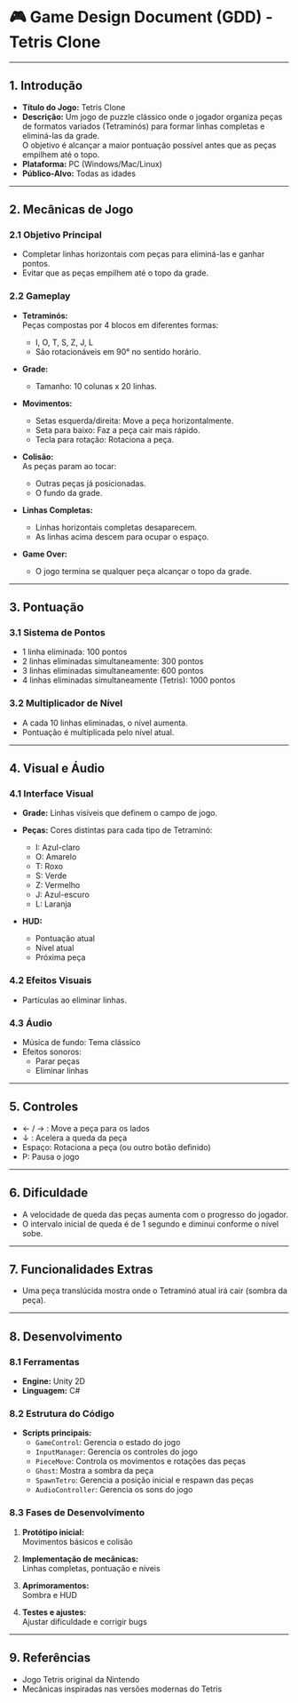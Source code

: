 # 🎮 Game Design Document (GDD) - Tetris Clone

---

## 1. Introdução

- **Título do Jogo:** Tetris Clone  
- **Descrição:** Um jogo de puzzle clássico onde o jogador organiza peças de formatos variados (Tetraminós) para formar linhas completas e eliminá-las da grade.  
  O objetivo é alcançar a maior pontuação possível antes que as peças empilhem até o topo.  
- **Plataforma:** PC (Windows/Mac/Linux)  
- **Público-Alvo:** Todas as idades  

---

## 2. Mecânicas de Jogo

### 2.1 Objetivo Principal

- Completar linhas horizontais com peças para eliminá-las e ganhar pontos.  
- Evitar que as peças empilhem até o topo da grade.

### 2.2 Gameplay

- **Tetraminós:**  
  Peças compostas por 4 blocos em diferentes formas:
  - I, O, T, S, Z, J, L  
  - São rotacionáveis em 90° no sentido horário.

- **Grade:**  
  - Tamanho: 10 colunas x 20 linhas.

- **Movimentos:**  
  - Setas esquerda/direita: Move a peça horizontalmente.  
  - Seta para baixo: Faz a peça cair mais rápido.  
  - Tecla para rotação: Rotaciona a peça.

- **Colisão:**  
  As peças param ao tocar:
  - Outras peças já posicionadas.  
  - O fundo da grade.

- **Linhas Completas:**  
  - Linhas horizontais completas desaparecem.  
  - As linhas acima descem para ocupar o espaço.

- **Game Over:**  
  - O jogo termina se qualquer peça alcançar o topo da grade.

---

## 3. Pontuação

### 3.1 Sistema de Pontos

- 1 linha eliminada: 100 pontos  
- 2 linhas eliminadas simultaneamente: 300 pontos  
- 3 linhas eliminadas simultaneamente: 600 pontos  
- 4 linhas eliminadas simultaneamente (Tetris): 1000 pontos

### 3.2 Multiplicador de Nível

- A cada 10 linhas eliminadas, o nível aumenta.  
- Pontuação é multiplicada pelo nível atual.

---

## 4. Visual e Áudio

### 4.1 Interface Visual

- **Grade:** Linhas visíveis que definem o campo de jogo.  
- **Peças:** Cores distintas para cada tipo de Tetraminó:
  - I: Azul-claro  
  - O: Amarelo  
  - T: Roxo  
  - S: Verde  
  - Z: Vermelho  
  - J: Azul-escuro  
  - L: Laranja  

- **HUD:**  
  - Pontuação atual  
  - Nível atual  
  - Próxima peça

### 4.2 Efeitos Visuais

- Partículas ao eliminar linhas.

### 4.3 Áudio

- Música de fundo: Tema clássico  
- Efeitos sonoros:
  - Parar peças  
  - Eliminar linhas

---

## 5. Controles

- ← / → : Move a peça para os lados  
- ↓ : Acelera a queda da peça  
- Espaço: Rotaciona a peça (ou outro botão definido)  
- P: Pausa o jogo

---

## 6. Dificuldade

- A velocidade de queda das peças aumenta com o progresso do jogador.  
- O intervalo inicial de queda é de 1 segundo e diminui conforme o nível sobe.

---

## 7. Funcionalidades Extras

- Uma peça translúcida mostra onde o Tetraminó atual irá cair (sombra da peça).

---

## 8. Desenvolvimento

### 8.1 Ferramentas

- **Engine:** Unity 2D  
- **Linguagem:** C#

### 8.2 Estrutura do Código

- **Scripts principais:**
  - `GameControl`: Gerencia o estado do jogo  
  - `InputManager`: Gerencia os controles do jogo  
  - `PieceMove`: Controla os movimentos e rotações das peças  
  - `Ghost`: Mostra a sombra da peça  
  - `SpawnTetro`: Gerencia a posição inicial e respawn das peças  
  - `AudioController`: Gerencia os sons do jogo

### 8.3 Fases de Desenvolvimento

1. **Protótipo inicial:**  
   Movimentos básicos e colisão  

2. **Implementação de mecânicas:**  
   Linhas completas, pontuação e níveis  

3. **Aprimoramentos:**  
   Sombra e HUD  

4. **Testes e ajustes:**  
   Ajustar dificuldade e corrigir bugs

---

## 9. Referências

- Jogo Tetris original da Nintendo  
- Mecânicas inspiradas nas versões modernas do Tetris  
